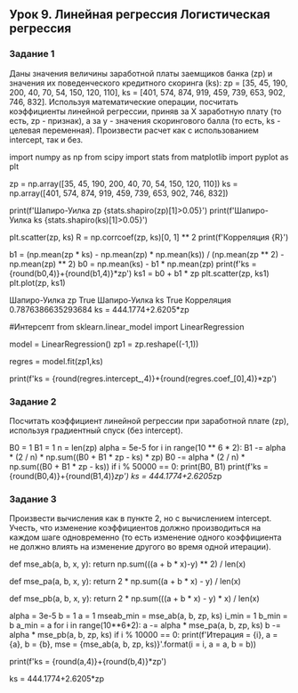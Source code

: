 ## Урок 9. Линейная регрессия Логистическая регрессия

### Задание 1
Даны значения величины заработной платы заемщиков банка (zp) и значения их поведенческого кредитного скоринга (ks): zp = [35, 45, 190, 200, 40, 70, 54, 150, 120, 110], ks = [401, 574, 874, 919, 459, 739, 653, 902, 746, 832]. Используя математические операции, посчитать коэффициенты линейной регрессии, приняв за X заработную плату (то есть, zp - признак), а за y - значения скорингового балла (то есть, ks - целевая переменная). Произвести расчет как с использованием intercept, так и без.

import numpy as np
from scipy import stats
from matplotlib import pyplot as plt

zp = np.array([35, 45, 190, 200, 40, 70, 54, 150, 120, 110])
ks = np.array([401, 574, 874, 919, 459, 739, 653, 902, 746, 832])

print(f'Шапиро-Уилка zp {stats.shapiro(zp)[1]>0.05}')
print(f'Шапиро-Уилка ks {stats.shapiro(ks)[1]>0.05}')

plt.scatter(zp, ks)
R = np.corrcoef(zp, ks)[0, 1] ** 2 
print(f'Корреляция {R}')

b1 = (np.mean(zp * ks) - np.mean(zp) * np.mean(ks)) / (np.mean(zp ** 2) - np.mean(zp) ** 2)
b0 = np.mean(ks) - b1 * np.mean(zp)
print(f'ks = {round(b0,4)}+{round(b1,4)}*zp') 
ks1 = b0 + b1 * zp 
plt.scatter(zp, ks1)
plt.plot(zp, ks1)


Шапиро-Уилка zp True
Шапиро-Уилка ks True
Корреляция 0.7876386635293684
ks = 444.1774+2.6205*zp


#Интерсепт
from sklearn.linear_model import LinearRegression

model = LinearRegression()
zp1 = zp.reshape((-1,1))

regres = model.fit(zp1,ks)

print(f'ks = {round(regres.intercept_,4)}+{round(regres.coef_[0],4)}*zp')

### Задание 2
Посчитать коэффициент линейной регрессии при заработной плате (zp), используя градиентный спуск (без intercept).

B0 = 1
B1 = 1
n = len(zp)
alpha = 5e-5
for i in range(10 ** 6 * 2):
    B1 -= alpha * (2 / n) * np.sum((B0 + B1 * zp - ks) * zp)
    B0 -= alpha * (2 / n) * np.sum((B0 + B1 * zp - ks))
    if i % 50000 == 0:
        print(B0, B1)
print(f'ks = {round(B0,4)}+{round(B1,4)}*zp') 
ks = 444.1774+2.6205*zp



### Задание 3
Произвести вычисления как в пункте 2, но с вычислением intercept. Учесть, что изменение коэффициентов должно производиться на каждом шаге одновременно (то есть изменение одного коэффициента не должно влиять на изменение другого во время одной итерации).

def mse_ab(a, b, x, y):
    return np.sum(((a + b * x)-y) ** 2) / len(x)

def mse_pa(a, b, x, y): 
    return 2 * np.sum((a + b * x) - y) / len(x)

def mse_pb(a, b, x, y):
    return 2 * np.sum(((a + b * x) - y) * x) / len(x)


alpha = 3e-5
b = 1
a = 1
mseab_min = mse_ab(a, b, zp, ks)
i_min = 1
b_min = b
a_min = a 
for i in range(10**6*2):
    a -= alpha * mse_pa(a, b, zp, ks)
    b -= alpha * mse_pb(a, b, zp, ks)
    if i % 10000 == 0:
        print(f'Итерация = {i}, a = {a}, b = {b}, mse = {mse_ab(a, b, zp, ks)}'.format(i = i, a = a, b = b))

print(f'ks = {round(a,4)}+{round(b,4)}*zp') 

ks = 444.1774+2.6205*zp